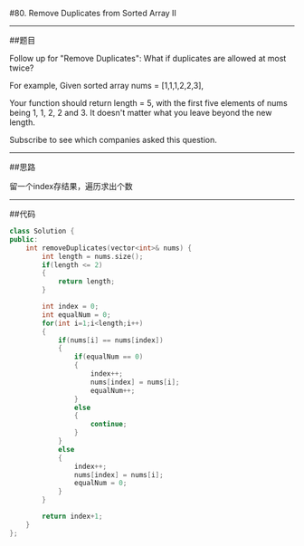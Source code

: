 #80. Remove Duplicates from Sorted Array II

------

##题目

Follow up for "Remove Duplicates":
What if duplicates are allowed at most twice?

For example,
Given sorted array nums = [1,1,1,2,2,3],

Your function should return length = 5, with the first five elements of nums being 1, 1, 2, 2 and 3. It doesn't matter what you leave beyond the new length.

Subscribe to see which companies asked this question.

------

##思路

留一个index存结果，遍历求出个数

------

##代码

```cpp
class Solution {
public:
    int removeDuplicates(vector<int>& nums) {
        int length = nums.size();
        if(length <= 2)
        {
            return length;
        }

        int index = 0;
        int equalNum = 0;
        for(int i=1;i<length;i++)
        {
            if(nums[i] == nums[index])
            {
                if(equalNum == 0)
                {
                    index++;
                    nums[index] = nums[i];
                    equalNum++;
                }
                else
                {
                    continue;
                }
            }
            else
            {
                index++;
                nums[index] = nums[i];
                equalNum = 0;
            }
        }

        return index+1;
    }
};
```